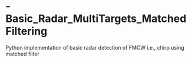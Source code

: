 # -Basic_Radar_MultiTargets_MatchedFiltering
Python implementation of basic radar detection of FMCW i.e., chirp using matched filter
